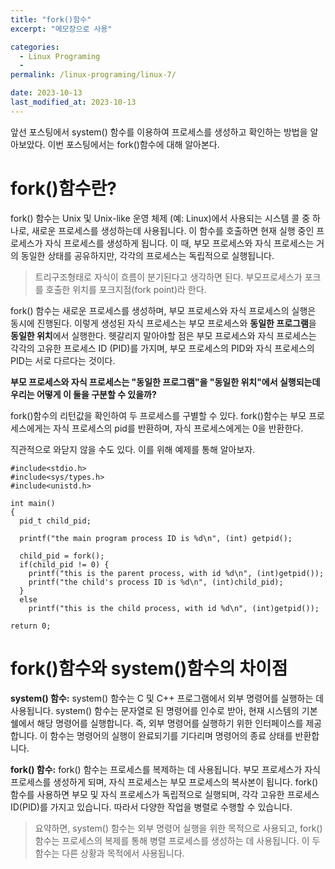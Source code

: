 ```yaml
---
title: "fork()함수"
excerpt: "메모장으로 사용"

categories:
  - Linux Programing
  - 
permalink: /linux-programing/linux-7/

date: 2023-10-13
last_modified_at: 2023-10-13
---
```


앞선 포스팅에서 system() 함수를 이용하여 프로세스를 생성하고 확인하는 방법을 알아보았다.
이번 포스팅에서는 fork()함수에 대해 알아본다.

# fork()함수란?
fork() 함수는 Unix 및 Unix-like 운영 체제 (예: Linux)에서 사용되는 시스템 콜 중 하나로, 새로운 프로세스를 생성하는데 사용됩니다. 
이 함수를 호출하면 현재 실행 중인 프로세스가 자식 프로세스를 생성하게 됩니다.
이 때, 부모 프로세스와 자식 프로세스는 거의 동일한 상태를 공유하지만, 각각의 프로세스는 독립적으로 실행됩니다.
> 트리구조형태로 자식이 흐름이 분기된다고 생각하면 된다.
> 부모프로세스가 포크를 호출한 위치를 포크지점(fork point)라 한다.

fork() 함수는 새로운 프로세스를 생성하며, 부모 프로세스와 자식 프로세스의 실행은 동시에 진행된다.
이렇게 생성된 자식 프로세스는 부모 프로세스와 **동일한 프로그램**을 **동일한 위치**에서 실행한다.
헷갈리지 말아야할 점은 부모 프로세스와 자식 프로세스는 각각의 고유한 프로세스 ID (PID)를 가지며, 부모 프로세스의 PID와 자식 프로세스의 PID는 서로 다르다는 것이다.

**부모 프로세스와 자식 프로세스는 "동일한 프로그램"을 "동일한 위치"에서 실행되는데 우리는 어떻게 이 둘을 구분할 수 있을까?**

fork()함수의 리턴값을 확인하여 두 프로세스를 구별할 수 있다.
fork()함수는 부모 프로세스에게는 자식 프로세스의 pid를 반환하며, 자식 프로세스에게는 0을 반환한다.

직관적으로 와닫지 않을 수도 있다. 이를 위해 예제를 통해 알아보자.
```
#include<stdio.h>
#include<sys/types.h>
#include<unistd.h>

int main()
{
  pid_t child_pid;

  printf("the main program process ID is %d\n", (int) getpid();

  child_pid = fork();
  if(child_pid != 0) {
    printf("this is the parent process, with id %d\n", (int)getpid());
    printf("the child's process ID is %d\n", (int)child_pid);
  }
  else
    printf("this is the child process, with id %d\n", (int)getpid());

return 0; 
```



# fork()함수와 system()함수의 차이점
**system() 함수:**
system() 함수는 C 및 C++ 프로그램에서 외부 명령어를 실행하는 데 사용됩니다.
system() 함수는 문자열로 된 명령어를 인수로 받아, 현재 시스템의 기본 쉘에서 해당 명령어를 실행합니다. 즉, 외부 명령어를 실행하기 위한 인터페이스를 제공합니다.
이 함수는 명령어의 실행이 완료되기를 기다리며 명령어의 종료 상태를 반환합니다.

**fork() 함수:**
fork() 함수는 프로세스를 복제하는 데 사용됩니다. 부모 프로세스가 자식 프로세스를 생성하게 되며, 자식 프로세스는 부모 프로세스의 복사본이 됩니다.
fork() 함수를 사용하면 부모 및 자식 프로세스가 독립적으로 실행되며, 각각 고유한 프로세스 ID(PID)를 가지고 있습니다. 따라서 다양한 작업을 병렬로 수행할 수 있습니다.

> 요약하면, system() 함수는 외부 명령어 실행을 위한 목적으로 사용되고, fork() 함수는 프로세스의 복제를 통해 병렬 프로세스를 생성하는 데 사용됩니다. 이 두 함수는 다른 상황과 목적에서 사용됩니다.
